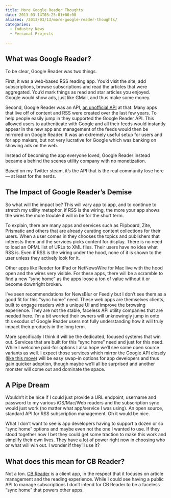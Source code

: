 ```yaml
---
title: More Google Reader Thoughts
date: 2013-03-14T03:25:01+00:00
aliases: /2013/03/13/more-google-reader-thoughts/
categories:
  - Industry News
  - Personal Projects

---
```

## What was Google Reader?

To be clear, Google Reader was two things.

First, it was a web-based RSS reading app. You&#8217;d visit the site, add subscriptions, browse subscriptions and read the articles that were aggregated. You&#8217;d mark things as read and star articles you enjoyed. Google would show ads, just like GMail, and thus make some money.

Second, Google Reader was an API, [an unofficial API][1] at that. Many apps that live off of content and RSS were created over the last few years. To help people easily jump in they supported the Google Reader API. This allowed users to authenticate with Google and all their feeds would instantly appear in the new app and management of the feeds would then be mirrored on Google Reader. It was an extremely useful setup for users and for app makers, but not very lucrative for Google which was banking on showing ads on the web.

Instead of becoming the app everyone loved, Google Reader instead became a behind the scenes utility company with no monetization.

Based on my Twitter steam, it&#8217;s the API that is the real community lose here &#8212; at least for the nerds.

## The Impact of Google Reader&#8217;s Demise

So what will the impact be? This will vary app to app, and to continue to stretch my utility metaphor, if RSS is the wiring, the more your app shows the wires the more trouble it will in be for the short term.

To explain, there are many apps and services such as Flipboard, Zite, Prismatic and others that are already curating content collections for their users. When a user comes in they chooses the topics and publishers that interests them and the services picks content for display. There is no need to load an OPML list of URLs to XML files. Their users have no idea what RSS is. Even if RSS is the wiring under the hood, none of it is shown to the user unless they actively look for it.

Other apps like Reeder for iPad or NetNewsWire for Mac live with the hood open and the wires very visible. For these apps, there will be a scramble to find a new &#8220;sync home&#8221; as the apps loose a ton of value without it or become downright broken.

I&#8217;ve seen recommendations for NewsBlur or Feedly but I don&#8217;t see them as a good fit for this &#8220;sync home&#8221; need. These web apps are themselves clients, built to engage readers with a unique UI and improve the browsing experience. They are not the stable, faceless API utility companies that are needed here. I&#8217;m a bit worried their owners will unknowingly jump in onto this exodus of Google Reader users not fully understanding how it will truly impact their products in the long term.

More specifically I think it will be the dedicated, focused systems that win out. Services that are built for this &#8220;sync home&#8221; need and just for this need. While I welcome paid-for options I also hope we&#8217;ll see some open source variants as well. I expect those services which mirror the Google API closely ([like this move][2]) will be easy swap-in options for app developers and thus gain quicker adoption, though maybe we&#8217;ll all be surprised and another monster will come out and dominate the space.

## A Pipe Dream

Wouldn&#8217;t it be nice if I could just provide a URL endpoint, username and password to my various iOS/Mac/Web readers and the subscription sync would just work (no matter what app/service I was using). An open source, standard API for RSS subscription management. Oh it would be nice.

What I don&#8217;t want to see is app developers having to support a dozen or so &#8220;sync home&#8221; options and maybe even not the one I wanted to use. If they stood together now I bet they could get some traction to make this work and simplify their own lives. They have a lot of power right now in choosing who or what will win out. I wonder if they&#8217;ll use it?

## What does this mean for CB Reader?

Not a ton. [CB Reader][3] is a client app, in the respect that it focuses on article management and the reading experience. While I could see having a public API to manage subscriptions I don&#8217;t intend for CB Reader to be a faceless &#8220;sync home&#8221; that powers other apps.

 [1]: https://code.google.com/p/google-reader-api/
 [2]: http://blog.feedly.com/2013/03/14/google-reader/
 [3]: http://clickablebliss.com/cbreader/